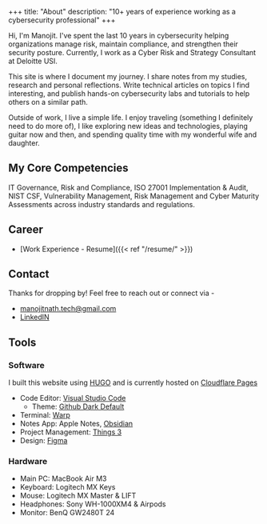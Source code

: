 +++
title: "About"
description: "10+ years of experience working as a cybersecurity professional"
+++

Hi, I'm Manojit. I've spent the last 10 years in cybersecurity helping organizations manage risk, maintain compliance, and strengthen their security posture. Currently, I work as a Cyber Risk and Strategy Consultant at Deloitte USI.

This site is where I document my journey. I share notes from my studies, research and personal reflections. Write technical articles on topics I find interesting, and publish hands-on cybersecurity labs and tutorials to help others on a similar path.

Outside of work, I live a simple life. I enjoy traveling (something I definitely need to do more of), I like exploring new ideas and technologies, playing guitar now and then, and spending quality time with my wonderful wife and daughter.

## My Core Competencies

IT Governance, Risk and Compliance, ISO 27001 Implementation & Audit, NIST CSF, Vulnerability Management, Risk Management and Cyber Maturity Assessments across industry standards and regulations.

## Career

- [Work Experience - Resume]({{< ref "/resume/" >}})

## Contact

Thanks for dropping by! Feel free to reach out or connect via -

- manojitnath.tech@gmail.com
- [LinkedIN](https://www.linkedin.com/in/manojitnath/)

## Tools

### Software

I built this website using [HUGO](https://gohugo.io/) and is currently hosted on [Cloudflare Pages](https://pages.cloudflare.com/)

- Code Editor: [Visual Studio Code](https://code.visualstudio.com/)
  - Theme: [Github Dark Default](https://marketplace.visualstudio.com/items?itemName=GitHub.github-vscode-theme)
- Terminal: [Warp](https://www.warp.dev/)
- Notes App: Apple Notes, [Obsidian](https://obsidian.md/)
- Project Management: [Things 3](https://culturedcode.com/things/)
- Design: [Figma](https://www.figma.com)

### Hardware

- Main PC: MacBook Air M3
- Keyboard: Logitech MX Keys
- Mouse: Logitech MX Master & LIFT
- Headphones: Sony WH-1000XM4 & Airpods
- Monitor: BenQ GW2480T 24
